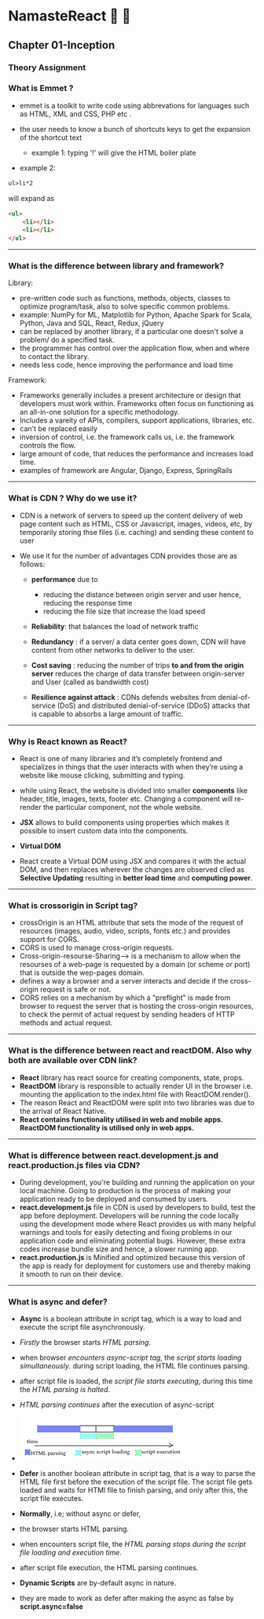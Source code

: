 # NamasteReact 🙏 🚀 
## Chapter 01-Inception 
### Theory Assignment 

### What is Emmet ?
* emmet is a toolkit to write code using abbrevations for languages such as HTML, XML and CSS, PHP etc . 
* the user needs to know a bunch of shortcuts keys to get the expansion of the shortcut text

   * example 1: typing '!' will give the HTML boiler plate

* example 2: 


```html
ul>li*2
```
will expand as 
```html
<ul>
    <li></li>
    <li></li>
</ul>

```
---

### What is the difference between library and framework?

Library: 
* pre-written code such as functions, methods, objects, classes to optimize program/task, also to solve  specific common problems.
* example: NumPy for ML, Matplotlib for Python, Apache Spark for Scala, Python, Java and SQL, React, Redux, jQuery
* can be replaced by another library, if a particular one doesn't solve a problem/ do a specified task.
* the programmer has control over the application flow, when and where to contact the library. 
* needs less code, hence improving the performance and load time

Framework: 
* Frameworks generally includes a present architecture or design that developers must work within. Frameworks often focus on functioning as an all-in-one solution for a specific methodology.
* Includes a vareity of APIs, compilers, support applications, libraries, etc.
* can't be replaced easily
* inversion of control, i.e. the framework calls us, i.e. the framework controls the flow.
* large amount of code, that reduces the performance and increases load time.
* examples of framework are Angular, Django, Express, SpringRails

 ---

### What is CDN ? Why do we use it?

* CDN is a network of servers to speed up the content delivery of web page content such as HTML, CSS or Javascript, images, videos, etc, by temporarily storing thse files (i.e. caching) and sending these content to user

* We use it for the number of advantages CDN provides those are as follows:
   * **performance** due to 
      * reducing the distance between origin server and user hence, reducing the response time
      * reducing the file size that increase the load speed                

   * **Reliability**: that balances the load of network traffic 
   * **Redundancy** : if a server/ a data center goes down, CDN will have content from other networks to deliver to the user.
   * **Cost saving** : reducing the number of trips **to and from the origin server** reduces the charge of data transfer between origin-server and User (called as bandwidth cost)
   * **Resilience against attack** : CDNs defends websites from  denial-of-service (DoS) and distributed denial-of-service (DDoS) attacks that is capable to absorbs a large amount of traffic.

---

### Why is React known as React?
* React is one of many libraries and it’s completely frontend and specializes in things that the user interacts with when they’re using a website like mouse clicking, submitting and typing.
* while using React, the website is divided into smaller **components** like header, title, images, texts, footer etc. 
Changing a component will re-render the particular component, not the whole website.
* **JSX** allows to build components using properties which makes it possible to insert custom data into the components.

*  **Virtual DOM**
* React create a Virtual DOM using JSX and compares it with the actual DOM, and then replaces wherever the changes are observed clled as **Selective Updating** resulting in **better load time** and **computing power**.

 ---
 
 ### What is crossorigin in Script tag?
* crossOrigin is an HTML attribute that sets the mode of the request of resources (images, audio, video, scripts, fonts etc.) and provides support for CORS.
* CORS is used to manage cross-origin requests.
* Cross-origin-resourse-Sharing--> is a mechanism to allow when the resourses of a web-page is requested by a domain (or scheme or port) that is outside the wep-pages domain.
* defines a way a browser and a server interacts and decide if the cross-origin request is safe or not.
* CORS relies on a mechanism by which a "preflight" is made from browser to request the server that is hosting the cross-origin resources, to check the permit of actual request by sending headers  of HTTP methods and actual request.

---

### What is the difference between react and reactDOM. Also why both are available over CDN link?
* **React** library has react source for creating components, state, props. 
* **ReactDOM** library is responsible to actually render UI in the browser i.e. mounting the application to the index.html file with ReactDOM.render().
* The reason React and ReactDOM were split into two libraries was due to the arrival of React Native.
* **React contains functionality utilised in web and mobile apps. ReactDOM functionality is utilised only in web apps.**
---

 ### What is difference between react.development.js and react.production.js files via CDN?
* During development, you're building and running the application on your local machine. Going to production is the process of making your application ready to be deployed and consumed by users.
* **react.development.js** file in CDN is used by developers to build, test the app before deployment. 
  Developers will be running the code locally using the development mode where React provides us with many helpful warnings and tools for easily detecting and fixing problems in our application code and eliminating potential bugs. However, these extra codes increase bundle size and hence, a slower running app. 
 * **react.production.js** is Minified and optimized because this version of the app is ready for deployment for customers use and thereby making it smooth to run on their device.

---
### What is async and defer?

* **Async** is a boolean attribute in script tag, which is a way to load and execute the script file asynchronously.
* _Firstly_ the browser starts _HTML parsing_.
* when browser _encounters async-script tag_, the _script starts loading simultaneously_. during script loading, the HTML file continues parsing.
* after script file is loaded, the _script file starts executing_, during this time the _HTML parsing is halted_.
* _HTML parsing continues_ after the execution of async-script
* ![async_script.png](../src/assets/async_script.png)

* **Defer** is another boolean attribute in script tag, that is a way to parse the HTML file first before the execution of the script file. The script file gets loaded and waits for HTMl file to finish parsing, and only after this, the script file executes.

* **Normally**, i.e; without async or defer, 
* the browser starts HTML parsing.
* when encounters script file, the _HTML parsing stops during the script file loading and execution time_.
* after script file execution, the HTML parsing continues.

* **Dynamic Scripts** are by-default async in nature.
* they are made to work as defer after making the async as false by **script.async=false**
